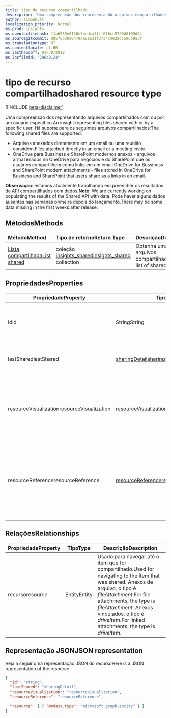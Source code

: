 ```yaml
---
title: tipo de recurso compartilhado
description: 'Uma compreensão dos representando arquivos compartilhados com ou por um usuário específico. Há suporte para os seguintes arquivos compartilhados:'
author: simonhult
localization_priority: Normal
ms.prod: insights
ms.openlocfilehash: 11a6989e0130e7eedca7fff6f6cc9790d8109d84
ms.sourcegitcommit: d95f6d39a0479da6e531f3734c4029dc596b9a3f
ms.translationtype: MT
ms.contentlocale: pt-BR
ms.lasthandoff: 01/30/2019
ms.locfileid: "29640123"
---
```

# <a name="shared-resource-type"></a><span data-ttu-id="18d08-104">tipo de recurso compartilhado</span><span class="sxs-lookup"><span data-stu-id="18d08-104">shared resource type</span></span>

[!INCLUDE [beta-disclaimer](../../includes/beta-disclaimer.md)]

<span data-ttu-id="18d08-105">Uma compreensão dos representando arquivos compartilhados com ou por um usuário específico.</span><span class="sxs-lookup"><span data-stu-id="18d08-105">An insight representing files shared with or by a specific user.</span></span> <span data-ttu-id="18d08-106">Há suporte para os seguintes arquivos compartilhados:</span><span class="sxs-lookup"><span data-stu-id="18d08-106">The following shared files are supported:</span></span>

- <span data-ttu-id="18d08-107">Arquivos anexados diretamente em um email ou uma reunião convidem.</span><span class="sxs-lookup"><span data-stu-id="18d08-107">Files attached directly in an email or a meeting invite.</span></span>
- <span data-ttu-id="18d08-108">OneDrive para Bussiness e SharePoint modernos anexos - arquivos armazenados no OneDrive para negócios e do SharePoint que os usuários compartilhem como links em um email.</span><span class="sxs-lookup"><span data-stu-id="18d08-108">OneDrive for Bussiness and SharePoint modern attachments - files stored in OneDrive for Business and SharePoint that users share as a links in an email.</span></span>

<span data-ttu-id="18d08-109">**Observação**: estamos atualmente trabalhando em preencher os resultados da API compartilhados com dados.</span><span class="sxs-lookup"><span data-stu-id="18d08-109">**Note**: We are currently working on populating the results of the Shared API with data.</span></span> <span data-ttu-id="18d08-110">Pode haver alguns dados ausentes nas semanas primeira depois do lançamento.</span><span class="sxs-lookup"><span data-stu-id="18d08-110">There may be some data missing in the first weeks after release.</span></span>

## <a name="methods"></a><span data-ttu-id="18d08-111">Métodos</span><span class="sxs-lookup"><span data-stu-id="18d08-111">Methods</span></span>

| <span data-ttu-id="18d08-112">Método</span><span class="sxs-lookup"><span data-stu-id="18d08-112">Method</span></span>       | <span data-ttu-id="18d08-113">Tipo de retorno</span><span class="sxs-lookup"><span data-stu-id="18d08-113">Return Type</span></span>  |<span data-ttu-id="18d08-114">Descrição</span><span class="sxs-lookup"><span data-stu-id="18d08-114">Description</span></span>|
|:---------------|:--------|:----------|
|[<span data-ttu-id="18d08-115">Lista compartilhada</span><span class="sxs-lookup"><span data-stu-id="18d08-115">List shared</span></span>](../api/insights-list-shared.md) |<span data-ttu-id="18d08-116">coleção [insights_shared](insights-shared.md)</span><span class="sxs-lookup"><span data-stu-id="18d08-116">[insights_shared](insights-shared.md) collection</span></span>| <span data-ttu-id="18d08-117">Obtenha uma lista de arquivos compartilhados.</span><span class="sxs-lookup"><span data-stu-id="18d08-117">Get a list of shared files.</span></span>|

## <a name="properties"></a><span data-ttu-id="18d08-118">Propriedades</span><span class="sxs-lookup"><span data-stu-id="18d08-118">Properties</span></span>

| <span data-ttu-id="18d08-119">Propriedade</span><span class="sxs-lookup"><span data-stu-id="18d08-119">Property</span></span>              | <span data-ttu-id="18d08-120">Tipo</span><span class="sxs-lookup"><span data-stu-id="18d08-120">Type</span></span>                      | <span data-ttu-id="18d08-121">Descrição</span><span class="sxs-lookup"><span data-stu-id="18d08-121">Description</span></span>  |
| -------------         |---------------            | -------------|
| <span data-ttu-id="18d08-122">id</span><span class="sxs-lookup"><span data-stu-id="18d08-122">id</span></span>                    | <span data-ttu-id="18d08-123">String</span><span class="sxs-lookup"><span data-stu-id="18d08-123">String</span></span>                    | <span data-ttu-id="18d08-124">Identificador exclusivo do relacionamento.</span><span class="sxs-lookup"><span data-stu-id="18d08-124">Unique identifier of the relationship.</span></span> <span data-ttu-id="18d08-125">Somente leitura.</span><span class="sxs-lookup"><span data-stu-id="18d08-125">Read only.</span></span>        |
| <span data-ttu-id="18d08-126">lastShared</span><span class="sxs-lookup"><span data-stu-id="18d08-126">lastShared</span></span>            | [<span data-ttu-id="18d08-127">sharingDetail</span><span class="sxs-lookup"><span data-stu-id="18d08-127">sharingDetail</span></span>](insights-sharingdetail.md)                | <span data-ttu-id="18d08-128">Detalhes sobre o item compartilhado.</span><span class="sxs-lookup"><span data-stu-id="18d08-128">Details about the shared item.</span></span> <span data-ttu-id="18d08-129">Somente leitura.</span><span class="sxs-lookup"><span data-stu-id="18d08-129">Read only.</span></span>        |
| <span data-ttu-id="18d08-130">resourceVisualization</span><span class="sxs-lookup"><span data-stu-id="18d08-130">resourceVisualization</span></span> | [<span data-ttu-id="18d08-131">resourceVisualization</span><span class="sxs-lookup"><span data-stu-id="18d08-131">resourceVisualization</span></span>](insights-resourcevisualization.md)                | <span data-ttu-id="18d08-132">Propriedades que você pode usar para visualizar o documento na sua experiência.</span><span class="sxs-lookup"><span data-stu-id="18d08-132">Properties that you can use to visualize the document in your experience.</span></span> <span data-ttu-id="18d08-133">Somente leitura</span><span class="sxs-lookup"><span data-stu-id="18d08-133">Read-only</span></span>      |
| <span data-ttu-id="18d08-134">resourceReference</span><span class="sxs-lookup"><span data-stu-id="18d08-134">resourceReference</span></span>     | [<span data-ttu-id="18d08-135">resourceReference</span><span class="sxs-lookup"><span data-stu-id="18d08-135">resourceReference</span></span>](insights-resourcereference.md)                      | <span data-ttu-id="18d08-136">Propriedades de referência do documento compartilhado, como a url e o tipo de documento.</span><span class="sxs-lookup"><span data-stu-id="18d08-136">Reference properties of the shared document, such as the url and type of the document.</span></span> <span data-ttu-id="18d08-137">Somente leitura</span><span class="sxs-lookup"><span data-stu-id="18d08-137">Read-only</span></span>       |

## <a name="relationships"></a><span data-ttu-id="18d08-138">Relações</span><span class="sxs-lookup"><span data-stu-id="18d08-138">Relationships</span></span>

| <span data-ttu-id="18d08-139">Propriedade</span><span class="sxs-lookup"><span data-stu-id="18d08-139">Property</span></span>      | <span data-ttu-id="18d08-140">Tipo</span><span class="sxs-lookup"><span data-stu-id="18d08-140">Type</span></span>          | <span data-ttu-id="18d08-141">Descrição</span><span class="sxs-lookup"><span data-stu-id="18d08-141">Description</span></span>  |
| ------------- |---------------| -------------|
| <span data-ttu-id="18d08-142">recurso</span><span class="sxs-lookup"><span data-stu-id="18d08-142">resource</span></span>      | <span data-ttu-id="18d08-143">Entity</span><span class="sxs-lookup"><span data-stu-id="18d08-143">Entity</span></span>        | <span data-ttu-id="18d08-144">Usado para navegar até o item que foi compartilhado.</span><span class="sxs-lookup"><span data-stu-id="18d08-144">Used for navigating to the item that was shared.</span></span> <span data-ttu-id="18d08-145">Anexos de arquivo, o tipo é *fileAttachment*.</span><span class="sxs-lookup"><span data-stu-id="18d08-145">For file attachments, the type is *fileAttachment*.</span></span> <span data-ttu-id="18d08-146">Anexos vinculados, o tipo é *driveItem*.</span><span class="sxs-lookup"><span data-stu-id="18d08-146">For linked attachments, the type is *driveItem*.</span></span> |

## <a name="json-representation"></a><span data-ttu-id="18d08-147">Representação JSON</span><span class="sxs-lookup"><span data-stu-id="18d08-147">JSON representation</span></span>
<span data-ttu-id="18d08-148">Veja a seguir uma representação JSON do recurso</span><span class="sxs-lookup"><span data-stu-id="18d08-148">Here is a JSON representation of the resource</span></span>

```json
{
  "id": "string",
  "lastShared": "sharingDetail",
  "resourceVisualization": "resourceVisualization",
  "resourceReference": "resourceReference",
  
  "resource": [ { "@odata.type": "microsoft.graph.entity" } ]
}
```
<!--
{
  "type": "#page.annotation",
  "suppressions": [
    "Error: /api-reference/beta/resources/insights-shared.md:\r\n      Exception processing links.\r\n    System.ArgumentException: Link Definition was null. Link text: !INCLUDE [beta-disclaimer](../../includes/beta-disclaimer.md)\r\n      at ApiDoctor.Validation.DocFile.get_LinkDestinations()\r\n      at ApiDoctor.Validation.DocSet.ValidateLinks(Boolean includeWarnings, String[] relativePathForFiles, IssueLogger issues, Boolean requireFilenameCaseMatch, Boolean printOrphanedFiles)"
  ]
}
-->
